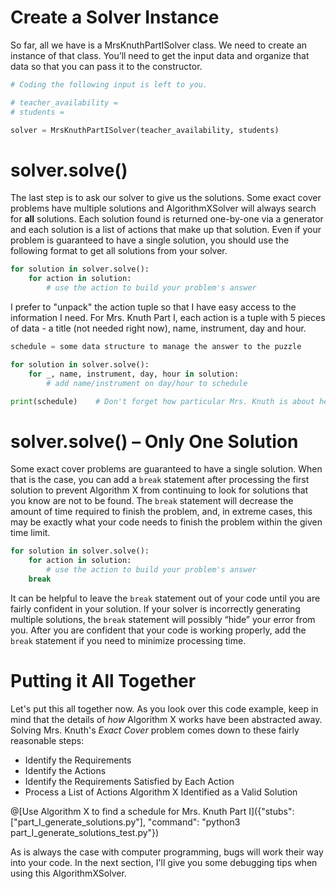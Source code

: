 # Create a Solver Instance

So far, all we have is a MrsKnuthPartISolver class. We need to create an instance of that class. You’ll need to get the input data and organize that data so that you can pass it to the constructor.

```python
# Coding the following input is left to you.

# teacher_availability = 
# students =

solver = MrsKnuthPartISolver(teacher_availability, students)
```

# solver.solve()

The last step is to ask our solver to give us the solutions. Some exact cover problems have multiple solutions and AlgorithmXSolver will always search for __all__ solutions. Each solution found is returned one-by-one via a generator and each solution is a list of actions that make up that solution. Even if your problem is guaranteed to have a single solution, you should use the following format to get all solutions from your solver.

```python
for solution in solver.solve():
    for action in solution:
        # use the action to build your problem's answer
```

I prefer to "unpack" the action tuple so that I have easy access to the information I need. For Mrs. Knuth Part I, each action is a tuple with 5 pieces of data - a title (not needed right now), name, instrument, day and hour.

```python
schedule = some data structure to manage the answer to the puzzle

for solution in solver.solve():
    for _, name, instrument, day, hour in solution:
        # add name/instrument on day/hour to schedule

print(schedule)    # Don't forget how particular Mrs. Knuth is about her schedule formatting.
```

# solver.solve() – Only One Solution

Some exact cover problems are guaranteed to have a single solution. When that is the case, you can add a `break` statement after processing the first solution to prevent Algorithm X from continuing to look for solutions that you know are not to be found. The `break` statement will decrease the amount of time required to finish the problem, and, in extreme cases, this may be exactly what your code needs to finish the problem within the given time limit.

```python
for solution in solver.solve():
    for action in solution:
        # use the action to build your problem's answer
    break
```
It can be helpful to leave the `break` statement out of your code until you are fairly confident in your solution. If your solver is incorrectly generating multiple solutions, the `break` statement will possibly “hide” your error from you. After you are confident that your code is working properly, add the `break` statement if you need to minimize processing time.

# Putting it All Together

Let's put this all together now. As you look over this code example, keep in mind that the details of _how_ Algorithm X works have been abstracted away. Solving Mrs. Knuth's _Exact Cover_ problem comes down to these fairly reasonable steps:

* Identify the Requirements
* Identify the Actions
* Identify the Requirements Satisfied by Each Action
* Process a List of Actions Algorithm X Identified as a Valid Solution

@[Use Algorithm X to find a schedule for Mrs. Knuth Part I]({"stubs": ["part_I_generate_solutions.py"], "command": "python3 part_I_generate_solutions_test.py"})

As is always the case with computer programming, bugs will work their way into your code. In the next section, I'll give you some debugging tips when using this AlgorithmXSolver.
